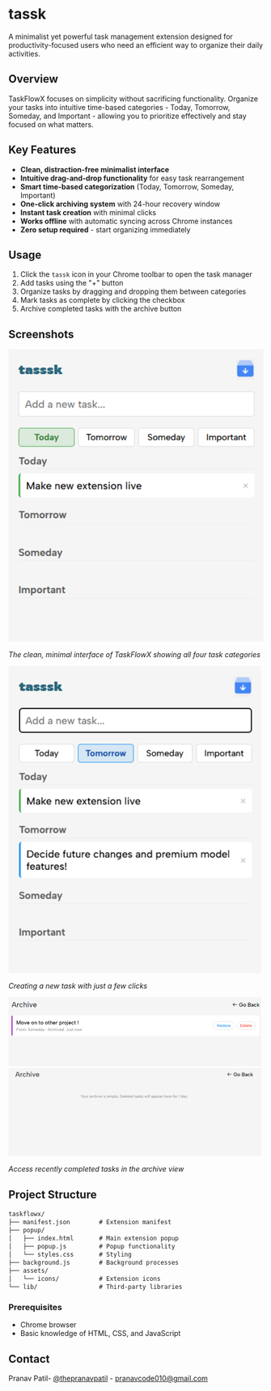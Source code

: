 # tassk
A minimalist yet powerful task management extension designed for productivity-focused users who need an efficient way to organize their daily activities.

## Overview
TaskFlowX focuses on simplicity without sacrificing functionality. Organize your tasks into intuitive time-based categories - Today, Tomorrow, Someday, and Important - allowing you to prioritize effectively and stay focused on what matters.

## Key Features
- **Clean, distraction-free minimalist interface**
- **Intuitive drag-and-drop functionality** for easy task rearrangement
- **Smart time-based categorization** (Today, Tomorrow, Someday, Important)
- **One-click archiving system** with 24-hour recovery window
- **Instant task creation** with minimal clicks
- **Works offline** with automatic syncing across Chrome instances
- **Zero setup required** - start organizing immediately

## Usage
1. Click the `tassk` icon in your Chrome toolbar to open the task manager
2. Add tasks using the "+" button
3. Organize tasks by dragging and dropping them between categories
4. Mark tasks as complete by clicking the checkbox
5. Archive completed tasks with the archive button

## Screenshots

<img src="screenshots/task-creation-1.png" alt="TaskFlowX Main Interface" width="600"/>

*The clean, minimal interface of TaskFlowX showing all four task categories*

<img src="screenshots/task-creation-2.png" alt="Task Creation" width="500"/>

*Creating a new task with just a few clicks*

<img src="screenshots/archive-1.png" alt="Drag and Drop" width="500"/>

<img src="screenshots/archive-2.png" alt="Archive View" width="500"/>

*Access recently completed tasks in the archive view*


## Project Structure

```
taskflowx/
├── manifest.json        # Extension manifest
├── popup/
│   ├── index.html       # Main extension popup
│   ├── popup.js         # Popup functionality
│   └── styles.css       # Styling
├── background.js        # Background processes
├── assets/
│   └── icons/           # Extension icons
└── lib/                 # Third-party libraries
```

### Prerequisites
- Chrome browser
- Basic knowledge of HTML, CSS, and JavaScript

## Contact

Pranav Patil- [@thepranavpatil](https://www.linkedin.com/in/thepranavpatil/) - pranavcode010@gmail.com
